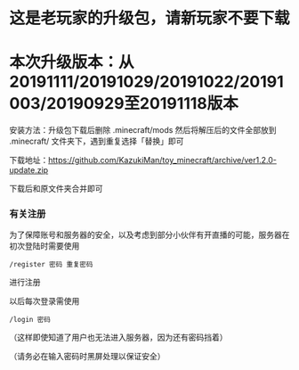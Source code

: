 # 这是老玩家的升级包，请新玩家不要下载

# 本次升级版本：从20191111/20191029/20191022/20191003/20190929至20191118版本

安装方法：升级包下载后删除 .minecraft/mods 然后将解压后的文件全部放到 .minecraft/ 文件夹下，遇到重复选择「替换」即可

下载地址：https://github.com/KazukiMan/toy_minecraft/archive/ver1.2.0-update.zip

下载后和原文件夹合并即可

### 有关注册

为了保障账号和服务器的安全，以及考虑到部分小伙伴有开直播的可能，服务器在初次登陆时需要使用

`/register 密码 重复密码 `

进行注册

以后每次登录需使用

`/login 密码`

（这样即使知道了用户也无法进入服务器，因为还有密码挡着）

（请务必在输入密码时黑屏处理以保证安全）

